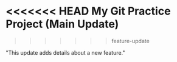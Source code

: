 <<<<<<< HEAD
 My Git Practice Project (Main Update)
=======

>>>>>>> feature-update

"This update adds details about a new feature."
